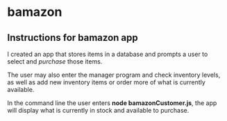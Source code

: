 # bamazon

## Instructions for bamazon app

I created an app that stores items in a database and prompts a user to select and *purchase* those items. 

The user may also enter the manager program and check inventory levels, as well as add new inventory items or order more of what is currently available.

In the command line the user enters **node bamazonCustomer.js**, the app will display what is currently in stock and available to purchase.
